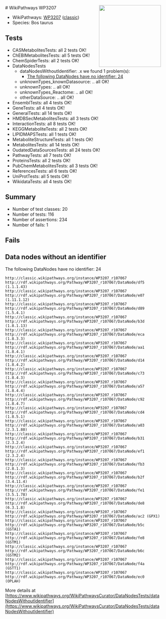 <img style="float: right; width: 200px" src="https://upload.wikimedia.org/wikipedia/commons/thumb/8/83/Wplogo_with_text_500.png/640px-Wplogo_with_text_500.png" />
# WikiPathways WP3207

* WikiPathways: [WP3207](https://wikipathways.org/pathways/WP3207) ([classic](https://classic.wikipathways.org/instance/WP3207))
* Species: Bos taurus
## Tests
* CASMetabolitesTests: all 2 tests OK!
* ChEBIMetabolitesTests: all 5 tests OK!
* ChemSpiderTests: all 2 tests OK!
* DataNodesTests
    * dataNodesWithoutIdentifier: .x we found 1 problem(s):
        * [The following DataNodes have no identifier: 24](#8792c4b3)
    * unknownTypes_knownDatasource: .. all OK!
    * unknownTypes: .. all OK!
    * unknownTypes_Reactome: .. all OK!
    * otherDataSource: .. all OK!
* EnsemblTests: all 4 tests OK!
* GeneTests: all 4 tests OK!
* GeneralTests: all 14 tests OK!
* HMDBSecMetabolitesTests: all 3 tests OK!
* InteractionTests: all 8 tests OK!
* KEGGMetaboliteTests: all 2 tests OK!
* LIPIDMAPSTests: all 1 tests OK!
* MetaboliteStructureTests: all 1 tests OK!
* MetabolitesTests: all 14 tests OK!
* OudatedDataSourcesTests: all 24 tests OK!
* PathwayTests: all 7 tests OK!
* ProteinsTests: all 2 tests OK!
* PubChemMetabolitesTests: all 3 tests OK!
* ReferencesTests: all 6 tests OK!
* UniProtTests: all 5 tests OK!
* WikidataTests: all 4 tests OK!


## Summary

* Number of test classes: 20
* Number of tests: 116
* Number of assertions: 234
* Number of fails: 1

## Fails

<a name="8792c4b3" />

## Data nodes without an identifier

The following DataNodes have no identifier: 24
```
http://classic.wikipathways.org/instance/WP3207_r107067 http://rdf.wikipathways.org/Pathway/WP3207_r107067/DataNode/df5 (1.1.1.43)
http://classic.wikipathways.org/instance/WP3207_r107067 http://rdf.wikipathways.org/Pathway/WP3207_r107067/DataNode/e07 (1.11.1.12)
http://classic.wikipathways.org/instance/WP3207_r107067 http://rdf.wikipathways.org/Pathway/WP3207_r107067/DataNode/d89 (1.5.4.1)
http://classic.wikipathways.org/instance/WP3207_r107067 http://rdf.wikipathways.org/Pathway/WP3207_r107067/DataNode/b3d (1.8.1.13)
http://classic.wikipathways.org/instance/WP3207_r107067 http://rdf.wikipathways.org/Pathway/WP3207_r107067/DataNode/eca (1.8.3.3)
http://classic.wikipathways.org/instance/WP3207_r107067 http://rdf.wikipathways.org/Pathway/WP3207_r107067/DataNode/aa1 (1.8.4.1)
http://classic.wikipathways.org/instance/WP3207_r107067 http://rdf.wikipathways.org/Pathway/WP3207_r107067/DataNode/d14 (1.8.4.2)
http://classic.wikipathways.org/instance/WP3207_r107067 http://rdf.wikipathways.org/Pathway/WP3207_r107067/DataNode/c73 (1.8.4.3)
http://classic.wikipathways.org/instance/WP3207_r107067 http://rdf.wikipathways.org/Pathway/WP3207_r107067/DataNode/a57 (1.8.4.4)
http://classic.wikipathways.org/instance/WP3207_r107067 http://rdf.wikipathways.org/Pathway/WP3207_r107067/DataNode/c92 (1.8.4.7)
http://classic.wikipathways.org/instance/WP3207_r107067 http://rdf.wikipathways.org/Pathway/WP3207_r107067/DataNode/cd4 (1.8.5.1)
http://classic.wikipathways.org/instance/WP3207_r107067 http://rdf.wikipathways.org/Pathway/WP3207_r107067/DataNode/a03 (2.3.1.80)
http://classic.wikipathways.org/instance/WP3207_r107067 http://rdf.wikipathways.org/Pathway/WP3207_r107067/DataNode/b31 (2.3.2.4)
http://classic.wikipathways.org/instance/WP3207_r107067 http://rdf.wikipathways.org/Pathway/WP3207_r107067/DataNode/ef1 (2.3.2.4)
http://classic.wikipathways.org/instance/WP3207_r107067 http://rdf.wikipathways.org/Pathway/WP3207_r107067/DataNode/fb3 (2.8.1.3)
http://classic.wikipathways.org/instance/WP3207_r107067 http://rdf.wikipathways.org/Pathway/WP3207_r107067/DataNode/b2f (3.4.11.4)
http://classic.wikipathways.org/instance/WP3207_r107067 http://rdf.wikipathways.org/Pathway/WP3207_r107067/DataNode/fe1 (3.5.1.78)
http://classic.wikipathways.org/instance/WP3207_r107067 http://rdf.wikipathways.org/Pathway/WP3207_r107067/DataNode/de8 (6.3.1.8)
http://classic.wikipathways.org/instance/WP3207_r107067 http://rdf.wikipathways.org/Pathway/WP3207_r107067/DataNode/ac2 (GPX1)
http://classic.wikipathways.org/instance/WP3207_r107067 http://rdf.wikipathways.org/Pathway/WP3207_r107067/DataNode/b5c (GSTA1)
http://classic.wikipathways.org/instance/WP3207_r107067 http://rdf.wikipathways.org/Pathway/WP3207_r107067/DataNode/fe8 (GSTM1)
http://classic.wikipathways.org/instance/WP3207_r107067 http://rdf.wikipathways.org/Pathway/WP3207_r107067/DataNode/b6c (GSTM2)
http://classic.wikipathways.org/instance/WP3207_r107067 http://rdf.wikipathways.org/Pathway/WP3207_r107067/DataNode/f4a (GSTT1)
http://classic.wikipathways.org/instance/WP3207_r107067 http://rdf.wikipathways.org/Pathway/WP3207_r107067/DataNode/ec0 (OPLAH)
```

More details at [https://www.wikipathways.org/WikiPathwaysCurator/DataNodesTests/dataNodesWithoutIdentifier](https://www.wikipathways.org/WikiPathwaysCurator/DataNodesTests/dataNodesWithoutIdentifier)


